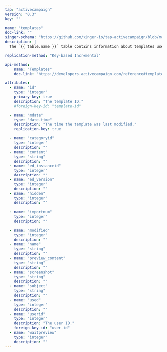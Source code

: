 ```yaml
---
tap: "activecampaign"
version: "0.3"
key: ""

name: "templates"
doc-link: ""
singer-schema: "https://github.com/singer-io/tap-activecampaign/blob/master/tap_activecampaign/schemas/templates.json"
description: |
  The `{{ table.name }}` table contains information about templates used for campaign emails in your {{ integration.display_name }} account.

replication-method: "Key-based Incremental"

api-method:
    name: "Templates"
    doc-link: "https://developers.activecampaign.com/reference#templates"

attributes:
  - name: "id"
    type: "integer"
    primary-key: true
    description: "The template ID."
    #foreign-key-id: "template-id"

  - name: "mdate"
    type: "date-time"
    description: "The time the template was last modified."
    replication-key: true

  - name: "categoryid"
    type: "integer"
    description: ""
  - name: "content"
    type: "string"
    description: ""
  - name: "ed_instanceid"
    type: "integer"
    description: ""
  - name: "ed_version"
    type: "integer"
    description: ""
  - name: "hidden"
    type: "integer"
    description: ""
  
  - name: "importnum"
    type: "integer"
    description: ""

  - name: "modified"
    type: "integer"
    description: ""
  - name: "name"
    type: "string"
    description: ""
  - name: "preview_content"
    type: "string"
    description: ""
  - name: "screenshot"
    type: "string"
    description: ""
  - name: "subject"
    type: "string"
    description: ""
  - name: "used"
    type: "integer"
    description: ""
  - name: "userid"
    type: "integer"
    description: "The user ID."
    foreign-key-id: "user-id"
  - name: "waitpreview"
    type: "integer"
    description: ""
---
```

